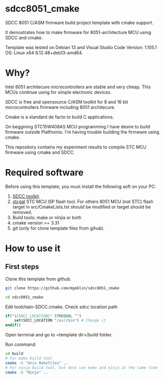# sdcc8051_cmake
SDCC 8051 C/ASM firmware build project template with cmake support.

It demostrates how to make firmware for 8051-architecture MCU using SDCC and cmake.

Template was tested on Debian 13 and Visual Studio Code Version: 1.105.1 OS: Linux x64 6.12.48+deb13-amd64.

# Why?
Intel 8051 architecure microcontrollers are stable and very cheap. This MCUs continue using for simple electronic devices. 

SDCC is free and opensource C/ASM toolkit for 8 and 16 bit microcontrollers firmware including 8051 architecure.

Cmake is a standard de facto to build C applications. 

On beggining STC15W408AS MCU programming I have desire to build firmware outside Platfromio. I'm having trouble building the firmware using cmake.

This repository contains my experiment results to compile STC MCU firmware using cmake and SDCC.

# Required software
Before using this template, you must install the following soft on your PC:
1. [SDCC toolkit](https://sdcc.sourceforge.net/). 
2. [stcgal](https://github.com/grigorig/stcgal) STC MCU ISP flash tool. For others 8051 MCU (not STC) flash target in src/CmakeLists.txt should be modified or target should be removed.
3. Build tools: make or ninjia or both
4. cmake version >= 3.31
5. git (only for clone template files from gihub). 

# How to use it

## First steps
Clone this template from github.
```bash
git clone https://github.com/mgoblin/sdcc8051_cmake

cd sdcc8051_cmake
```
Edit toolchain-SDCC.cmake. Check sdcc location path
```cmake
if("${SDCC_LOCATION}" STREQUAL "")
	set(SDCC_LOCATION "/usr/bin") # Change it
endif()	
```

Open terminal and go to &lt;template dir&gt;/build folder.

Run command: 
```bash
cd build
# For make build tool
cmake -G "Unix Makefiles" ..
# For ninja build tool, but dont use make and ninja at the same time
cmake -G "Ninja" ..
```

